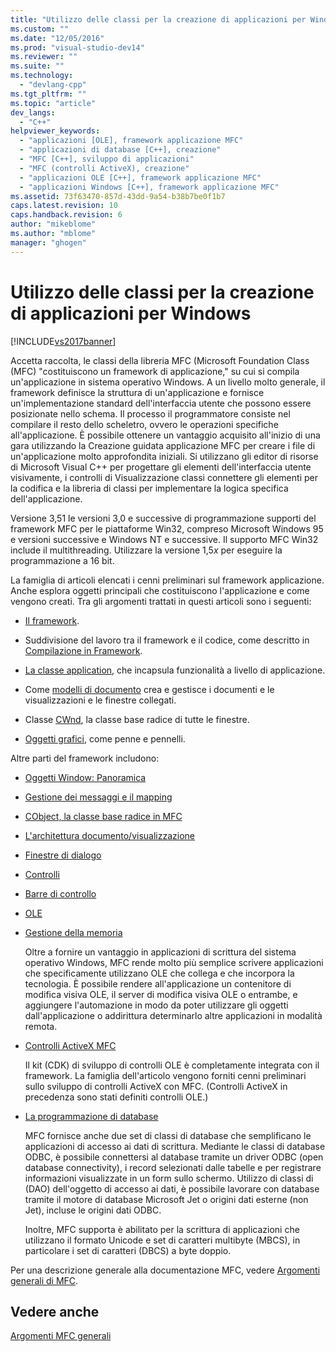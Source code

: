 ```yaml
---
title: "Utilizzo delle classi per la creazione di applicazioni per Windows | Microsoft Docs"
ms.custom: ""
ms.date: "12/05/2016"
ms.prod: "visual-studio-dev14"
ms.reviewer: ""
ms.suite: ""
ms.technology: 
  - "devlang-cpp"
ms.tgt_pltfrm: ""
ms.topic: "article"
dev_langs: 
  - "C++"
helpviewer_keywords: 
  - "applicazioni [OLE], framework applicazione MFC"
  - "applicazioni di database [C++], creazione"
  - "MFC [C++], sviluppo di applicazioni"
  - "MFC (controlli ActiveX), creazione"
  - "applicazioni OLE [C++], framework applicazione MFC"
  - "applicazioni Windows [C++], framework applicazione MFC"
ms.assetid: 73f63470-857d-43dd-9a54-b38b7be0f1b7
caps.latest.revision: 10
caps.handback.revision: 6
author: "mikeblome"
ms.author: "mblome"
manager: "ghogen"
---
```

# Utilizzo delle classi per la creazione di applicazioni per Windows
[!INCLUDE[vs2017banner](../assembler/inline/includes/vs2017banner.md)]

Accetta raccolta, le classi della libreria MFC \(Microsoft Foundation Class \(MFC\) "costituiscono un framework di applicazione," su cui si compila un'applicazione in sistema operativo Windows.  A un livello molto generale, il framework definisce la struttura di un'applicazione e fornisce un'implementazione standard dell'interfaccia utente che possono essere posizionate nello schema.  Il processo il programmatore consiste nel compilare il resto dello scheletro, ovvero le operazioni specifiche all'applicazione.  È possibile ottenere un vantaggio acquisito all'inizio di una gara utilizzando la Creazione guidata applicazione MFC per creare i file di un'applicazione molto approfondita iniziali.  Si utilizzano gli editor di risorse di Microsoft Visual C\+\+ per progettare gli elementi dell'interfaccia utente visivamente, i controlli di Visualizzazione classi connettere gli elementi per la codifica e la libreria di classi per implementare la logica specifica dell'applicazione.  
  
 Versione 3,51 le versioni 3,0 e successive di programmazione supporti del framework MFC per le piattaforme Win32, compreso Microsoft Windows 95 e versioni successive e Windows NT e successive.  Il supporto MFC Win32 include il multithreading.  Utilizzare la versione 1,5*x* per eseguire la programmazione a 16 bit.  
  
 La famiglia di articoli elencati i cenni preliminari sul framework applicazione.  Anche esplora oggetti principali che costituiscono l'applicazione e come vengono creati.  Tra gli argomenti trattati in questi articoli sono i seguenti:  
  
-   [Il framework](../mfc/framework-mfc.md).  
  
-   Suddivisione del lavoro tra il framework e il codice, come descritto in [Compilazione in Framework](../mfc/building-on-the-framework.md).  
  
-   [La classe application](../mfc/cwinapp-the-application-class.md), che incapsula funzionalità a livello di applicazione.  
  
-   Come [modelli di documento](../mfc/document-templates-and-the-document-view-creation-process.md) crea e gestisce i documenti e le visualizzazioni e le finestre collegati.  
  
-   Classe [CWnd](../mfc/window-objects.md), la classe base radice di tutte le finestre.  
  
-   [Oggetti grafici](../mfc/graphic-objects.md), come penne e pennelli.  
  
 Altre parti del framework includono:  
  
-   [Oggetti Window: Panoramica](../mfc/window-objects.md)  
  
-   [Gestione dei messaggi e il mapping](../mfc/message-handling-and-mapping.md)  
  
-   [CObject, la classe base radice in MFC](../mfc/using-cobject.md)  
  
-   [L'architettura documento\/visualizzazione](../mfc/document-view-architecture.md)  
  
-   [Finestre di dialogo](../mfc/dialog-boxes.md)  
  
-   [Controlli](../mfc/controls-mfc.md)  
  
-   [Barre di controllo](../mfc/control-bars.md)  
  
-   [OLE](../mfc/ole-in-mfc.md)  
  
-   [Gestione della memoria](../mfc/memory-management.md)  
  
     Oltre a fornire un vantaggio in applicazioni di scrittura del sistema operativo Windows, MFC rende molto più semplice scrivere applicazioni che specificamente utilizzano OLE che collega e che incorpora la tecnologia.  È possibile rendere all'applicazione un contenitore di modifica visiva OLE, il server di modifica visiva OLE o entrambe, e aggiungere l'automazione in modo da poter utilizzare gli oggetti dall'applicazione o addirittura determinarlo altre applicazioni in modalità remota.  
  
-   [Controlli ActiveX MFC](../mfc/mfc-activex-controls.md)  
  
     Il kit \(CDK\) di sviluppo di controlli OLE è completamente integrata con il framework.  La famiglia dell'articolo vengono forniti cenni preliminari sullo sviluppo di controlli ActiveX con MFC. \(Controlli ActiveX in precedenza sono stati definiti controlli OLE.\)  
  
-   [La programmazione di database](../data/data-access-programming-mfc-atl.md)  
  
     MFC fornisce anche due set di classi di database che semplificano le applicazioni di accesso ai dati di scrittura.  Mediante le classi di database ODBC, è possibile connettersi al database tramite un driver ODBC \(open database connectivity\), i record selezionati dalle tabelle e per registrare informazioni visualizzate in un form sullo schermo.  Utilizzo di classi di \(DAO\) dell'oggetto di accesso ai dati, è possibile lavorare con database tramite il motore di database Microsoft Jet o origini dati esterne \(non Jet\), incluse le origini dati ODBC.  
  
     Inoltre, MFC supporta è abilitato per la scrittura di applicazioni che utilizzano il formato Unicode e set di caratteri multibyte \(MBCS\), in particolare i set di caratteri \(DBCS\) a byte doppio.  
  
 Per una descrizione generale alla documentazione MFC, vedere [Argomenti generali di MFC](../mfc/general-mfc-topics.md).  
  
## Vedere anche  
 [Argomenti MFC generali](../mfc/general-mfc-topics.md)